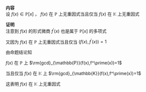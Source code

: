 **内容**    
设 $f(x)\in\mathbb{P}[x]$ ， $f(x)$ 在 $\mathbb{P}$ 上无重因式当且仅当 $f(x)$ 在 $\mathbb{K}$ 上无重因式    
    
**证明**    
注意到 $f(x)$ 的形式微商 $f^\prime(x)$ 也是属于 $\mathbb{P}[x]$ 的多项式    
    
又因为 $f(x)$ 在 $\mathbb{P}$ 上无重因式当且仅当 $(f(x),f^\prime(x))=1$     
    
由命题结论知    
    
 $f(x)$ 在 $\mathbb{P}$ 上 $\rm{gcd}_{\mathbb{P}}(f(x),f^\prime(x))=1$     
    
当且仅当 $f(x)$ 在 $\mathbb{K}$ 上 $\rm{gcd}_{\mathbb{K}}(f(x),f^\prime(x))=1$     
    
这表明 $f(x)$ 在 $\mathbb{K}$ 上无重因式    
